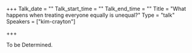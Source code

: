 +++
Talk_date = ""
Talk_start_time = ""
Talk_end_time = ""
Title = "What happens when treating everyone equally is unequal?"
Type = "talk"
Speakers = ["kim-crayton"]

+++

To be Determined.
